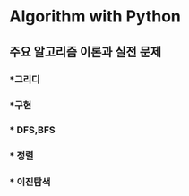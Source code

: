 # Algorithm with Python

## 주요 알고리즘 이론과 실전 문제

### \*그리디 

### \*구현

### \* DFS,BFS

### \* 정렬

### \* 이진탐색
